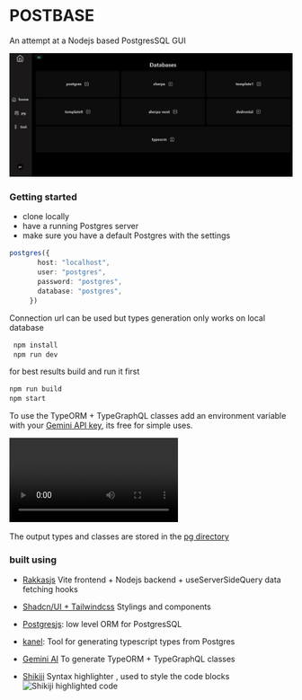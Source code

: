 # POSTBASE
An attempt at a Nodejs based PostgresSQL GUI

![Main postbase image](https://github.com/tigawanna/postbase/blob/main/public/docs/postbase.jpg)


### Getting started
- clone locally 
- have a running Postgres server
- make sure you have a default Postgres with the settings


 ```ts
postgres({
        host: "localhost",
        user: "postgres",
        password: "postgres",
        database: "postgres",
      })
 ```

 Connection url can be used but types generation only works on local database

 ```sh 
  npm install
  npm run dev
 ```
for best results build and run it first

```sh
npm run build
npm start
```

To use the TypeORM + TypeGraphQL classes add an environment variable with your [Gemini API key](https://makersuite.google.com/app/apikey), its free for simple uses.

![Demo video](https://github.com/tigawanna/postbase/blob/main/public/docs/postbase.mp4)

The output types and classes are stored in the
[ pg directory](pg)
### built using 
- [Rakkasjs](https://rakkasjs.org/) Vite frontend + Nodejs backend + useServerSideQuery data fetching hooks
- [Shadcn/UI +  Tailwindcss](https://ui.shadcn.com/) Stylings and components
- [Postgresjs](https://github.com/porsager/postgres): low level ORM for PostgresSQL
- [kanel](https://github.com/kristiandupont/kanel): Tool for generating typescript types from Postgres 
- [Gemini AI](https://ai.google.dev/) To generate TypeORM + TypeGraphQL classes 

- [Shikiji](https://shikiji.netlify.app/) Syntax highlighter , used to style the code blocks
![Shikiji highlighted code]([image.png](https://github.com/tigawanna/postbase/blob/main/public/docs/shikiji-code.jpg))
